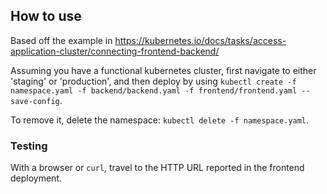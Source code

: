 ## How to use

Based off the example in https://kubernetes.io/docs/tasks/access-application-cluster/connecting-frontend-backend/

Assuming you have a functional kubernetes cluster, first navigate to either 'staging' or 'production', and then deploy by using ```kubectl create -f namespace.yaml -f backend/backend.yaml -f frontend/frontend.yaml --save-config```.

To remove it, delete the namespace: ```kubectl delete -f namespace.yaml```.

### Testing
With a browser or ```curl```, travel to the HTTP URL reported in the frontend deployment.